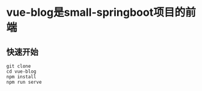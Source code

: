 # vue-blog是small-springboot项目的前端

## 快速开始
```
git clone 
cd vue-blog
npm install
npm run serve
```

